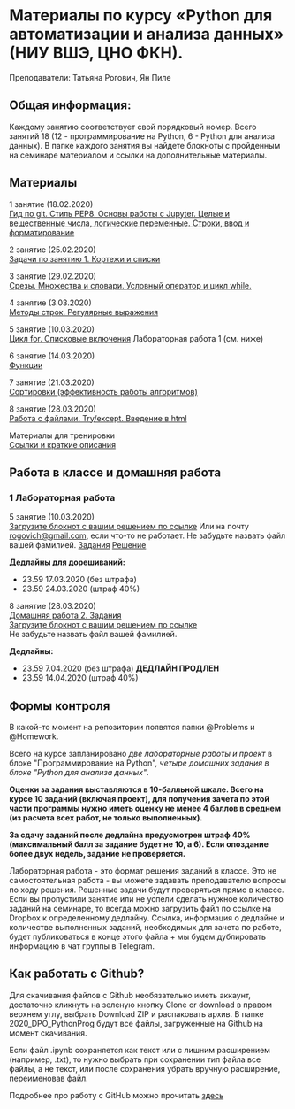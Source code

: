 # Материалы по курсу «Python для автоматизации и анализа данных» (НИУ ВШЭ, ЦНО ФКН).

Преподаватели: Татьяна Рогович, Ян Пиле

## Общая информация:
Каждому занятию соответствует свой порядковый номер. Всего занятий 18 (12 - программирование на Python, 6 - Python для анализа данных). В папке каждого занятия вы найдете блокноты с пройденным на семинаре материалом и ссылки на дополнительные материалы.

## Материалы
1 занятие (18.02.2020)  
[Гид по git. Стиль PEP8. Основы работы с Jupyter. Целые и вещественные числа, логические переменные. Строки, ввод и форматирование](https://github.com/rogovich/2020_DPO_PythonProg/tree/master/1_Introduction)

2 занятие (25.02.2020)  
[Задачи по занятию 1. Кортежи и списки](https://github.com/rogovich/2020_DPO_PythonProg/tree/master/2_Containers_Conditions)

3 занятие (29.02.2020)  
[Срезы. Множества и словари. Условный оператор и цикл while.](https://github.com/rogovich/2020_DPO_PythonProg/tree/master/2_Containers_Conditions)

4 занятие (3.03.2020)  
[Методы строк. Регулярные выражения](https://github.com/rogovich/2020_DPO_PythonProg/tree/master/3_Strings_Regexp)

5 занятие (10.03.2020)  
[Цикл for. Списковые включения](https://github.com/rogovich/2020_DPO_PythonProg/tree/master/4_For_loop)
Лабораторная работа 1 (см. ниже)

6 занятие (14.03.2020)  
[Функции](https://github.com/rogovich/2020_DPO_PythonProg/tree/master/5_Functions)

7 занятие (21.03.2020)  
[Сортировки (эффективность работы алгоритмов)](https://github.com/rogovich/2020_DPO_PythonProg/tree/master/6_Sorting)

8 занятие (28.03.2020)  
[Работа с файлами. Try/except. Введение в html](https://github.com/rogovich/2020_DPO_PythonProg/tree/master/7_Files_Web_Scraping)

Материалы для тренировки  
[Ссылки и краткие описания](https://github.com/rogovich/2020_DPO_PythonProg/blob/master/dopmaterialy.md)

## Работа в классе и домашняя работа
### 1 Лабораторная работа
5 занятие (10.03.2020)  
[Загрузите блокнот с вашим решением по ссылке](https://www.dropbox.com/request/DiwwhZWXbpmSgON9mCTu)
Или на почту rogovich@gmail.com, если что-то не работает. Не забудьте назвать файл вашей фамилией.
[Задания](https://github.com/rogovich/2020_DPO_PythonProg/blob/master/%40Problems/1_Classwork/1_Classwork.ipynb)
[Решение](https://github.com/rogovich/2020_DPO_PythonProg/blob/master/%40Problems/1_Classwork/1_ClassWork_Solution.ipynb)

**Дедлайны для дорешиваний:**  
* 23.59 17.03.2020 (без штрафа)   
* 23.59 24.03.2020 (штраф 40%)  

8 занятие (28.03.2020)  
[Домашняя работа 2. Задания](https://github.com/rogovich/2020_DPO_PythonProg/tree/master/%40Problems/2_Homework)  
[Загрузите блокнот с вашим решением по ссылке](https://www.dropbox.com/request/FrqzSyMyr6OpaW8265kJ)  
Не забудьте назвать файл вашей фамилией.

**Дедлайны:**  
* 23.59 7.04.2020 (без штрафа) **ДЕДЛАЙН ПРОДЛЕН**
* 23.59 14.04.2020 (штраф 40%)  

## Формы контроля
В какой-то момент на репозитории появятся папки @Problems и @Homework. 

Всего на курсе запланировано *две лабораторные работы и проект* в блоке "Программирование на Python", *четыре домашних задания в блоке "Python для анализа данных"*.

**Оценки за задания выставляются в 10-балльной шкале. Всего на курсе 10 заданий (включая проект), для получения зачета по этой части программы нужно иметь оценку не менее 4 баллов в среднем (из расчета всех работ, не только выполненных).**

**За сдачу заданий после дедлайна предусмотрен штраф 40% (максимальный балл за задание будет не 10, а 6). Если опоздание более двух недель, задание не проверяется.**

Лабораторная работа - это формат решения заданий в классе. Это не самостоятельная работа - вы можете задавать преподавателю вопросы по ходу решения. Решенные задачи будут проверяться прямо в классе. Если вы пропустили занятие или не успели сделать нужное количество заданий на семинаре, то всегда можно загрузить файл по ссылке на Dropbox к определенному дедлайну. Ссылка, информация о дедлайне и количестве выполненных заданий, необходимых для зачета по работе, будет публиковаться в конце этого файла + мы будем дублировать информацию в чат группы в Telegram.



## Как работать с Github?
Для скачивания файлов с Github необязательно иметь аккаунт, достаточно кликнуть на зеленую кнопку Clone or download в правом верхнем углу, выбрать Download ZIP и распаковать архив. В папке 2020_DPO_PythonProg будут все файлы, загруженные на Github на момент скачивания.

Если файл .ipynb сохраняется как текст или с лишним расширением (например, .txt), то нужно выбрать при сохранении тип файла все файлы, 
а не текст, или после сохранения убрать вручную расширение, переименовав файл.

Подробнее про работу с GitHub можно прочитать [здесь](https://github.com/rogovich/2020_DPO_PythonProg/blob/master/1_Introduction/2020_DPO_0_git.ipynb)
